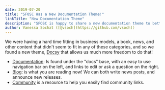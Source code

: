 ```yaml
---
date: 2019-07-20
title: "SFOSC Has a New Documentation Theme!"
linkTitle: "New Documentation Theme"
description: "SFOSC is happy to share a new documentation theme to better organize content, news, and related items."
author: Vanessa Sochat ([@vsoch](https://github.com/vsoch))
---
```


We were having a hard time fitting in business models, a book, news, and other
content that didn't seem to fit in any of these categories, and so we found
a new theme,  [Docsy](https://github.com/google/docsy) that allows us much
more freedom to do that!

 - [Documentation](/docs/): Is found under the "docs" base, with an easy to use navigation bar on the left, and links to edit or ask a question on the right.
 - [Blog](/blog/): is what you are reading now! We can both write news posts, and announce new releases.
 - [Community](/community/) is a resource to help you easily find community links.
